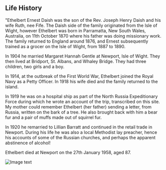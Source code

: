 ## Life History

"Ethelbert Ernest Daish was the son of the Rev. Joseph Henry Daish and his wife Ruth, nee Fife. The Daish side of the family originated from the Isle of Wight, however Ethelbert was born in Parramatta, New South Wales, Australia, on 11th October 1870 where his father was doing missionary work. The family returned to England around 1876, and Ernest subsequently trained as a grocer on the Isle of Wight, from 1887 to 1890.

In 1904 he married Margaret Hannah Gentle at Newport, Isle of Wight. They then lived at Bridport, St. Albans, and Whaley Bridge. They had three children, two girls and a boy.

In 1914, at the outbreak of the First World War, Ethelbert joined the Royal Navy as a Petty Officer. In 1918 his wife died and the family returned to the island.

In 1919 he was on a hospital ship as part of the North Russia Expeditionary Force during which he wrote an account of the trip, transcribed on this site. My mother could remember Ethelbert (her father) sending a letter, from Russia, written on the bark of a tree. He also brought back with him a bear fur and a pair of muffs made out of squirrel fur.

In 1920 he remarried to Lillian Barratt and continued in the retail trade in Newport. During his life he was also a local Methodist lay preacher, hence his accounts of some of the Russian churches, and perhaps the apparent abstinence of alcohol!

Ethelbert died at Newport on the 27th January 1958, aged 87.

<img src="/content/photo_postcard.png" 
     alt="Image text"
     loading="lazy">
